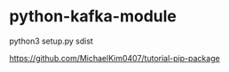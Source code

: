 # python-kafka-module

python3 setup.py sdist

https://github.com/MichaelKim0407/tutorial-pip-package
